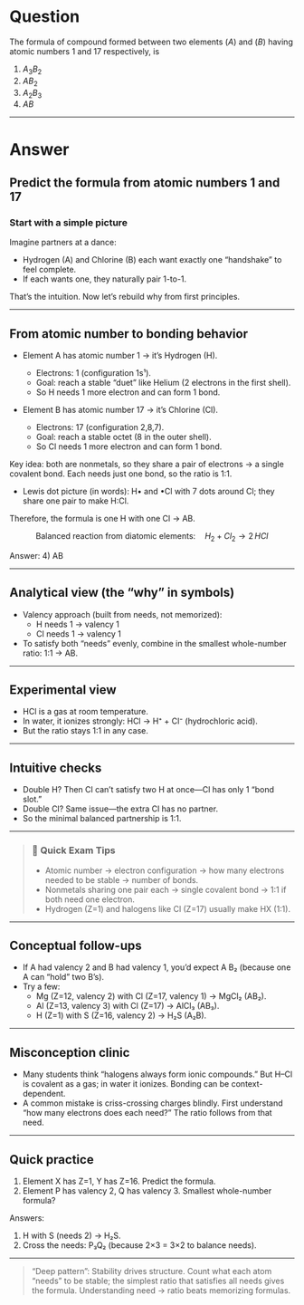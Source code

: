 # Question
The formula of compound formed between two elements $(A)$ and $(B)$ having atomic numbers 1 and 17 respectively, is  
   1) $A_3B_2$  
   2) $AB_2$  
   3) $A_2B_3$  
   4) $AB$

---
# Answer


## Predict the formula from atomic numbers 1 and 17

### Start with a simple picture
Imagine partners at a dance:
- Hydrogen (A) and Chlorine (B) each want exactly one “handshake” to feel complete.
- If each wants one, they naturally pair 1-to-1.

That’s the intuition. Now let’s rebuild why from first principles.

---

## From atomic number to bonding behavior

- Element A has atomic number 1 → it’s Hydrogen (H).
  - Electrons: 1 (configuration 1s¹).
  - Goal: reach a stable “duet” like Helium (2 electrons in the first shell).
  - So H needs 1 more electron and can form 1 bond.

- Element B has atomic number 17 → it’s Chlorine (Cl).
  - Electrons: 17 (configuration 2,8,7).
  - Goal: reach a stable octet (8 in the outer shell).
  - So Cl needs 1 more electron and can form 1 bond.

Key idea: both are nonmetals, so they share a pair of electrons → a single covalent bond. Each needs just one bond, so the ratio is 1:1.

- Lewis dot picture (in words): H• and •Cl with 7 dots around Cl; they share one pair to make H:Cl.

Therefore, the formula is one H with one Cl → AB.

```math
\text{Balanced reaction from diatomic elements:}\quad H_2 + Cl_2 \rightarrow 2\,HCl
```

Answer: 4) AB

---

## Analytical view (the “why” in symbols)
- Valency approach (built from needs, not memorized):
  - H needs 1 → valency 1
  - Cl needs 1 → valency 1
- To satisfy both “needs” evenly, combine in the smallest whole-number ratio: 1:1 → AB.

---

## Experimental view
- HCl is a gas at room temperature.
- In water, it ionizes strongly: HCl → H⁺ + Cl⁻ (hydrochloric acid).
- But the ratio stays 1:1 in any case.

---

## Intuitive checks
- Double H? Then Cl can’t satisfy two H at once—Cl has only 1 “bond slot.”
- Double Cl? Same issue—the extra Cl has no partner.
- So the minimal balanced partnership is 1:1.

---

> ### 🧠 Quick Exam Tips
> - Atomic number → electron configuration → how many electrons needed to be stable → number of bonds.
> - Nonmetals sharing one pair each → single covalent bond → 1:1 if both need one electron.
> - Hydrogen (Z=1) and halogens like Cl (Z=17) usually make HX (1:1).

---

## Conceptual follow-ups
- If A had valency 2 and B had valency 1, you’d expect A B₂ (because one A can “hold” two B’s).
- Try a few:
  - Mg (Z=12, valency 2) with Cl (Z=17, valency 1) → MgCl₂ (AB₂).
  - Al (Z=13, valency 3) with Cl (Z=17) → AlCl₃ (AB₃).
  - H (Z=1) with S (Z=16, valency 2) → H₂S (A₂B).

---

## Misconception clinic
- Many students think “halogens always form ionic compounds.” But H–Cl is covalent as a gas; in water it ionizes. Bonding can be context-dependent.
- A common mistake is criss-crossing charges blindly. First understand “how many electrons does each need?” The ratio follows from that need.

---

## Quick practice
1) Element X has Z=1, Y has Z=16. Predict the formula.  
2) Element P has valency 2, Q has valency 3. Smallest whole-number formula?

Answers:
1) H with S (needs 2) → H₂S.  
2) Cross the needs: P₃Q₂ (because 2×3 = 3×2 to balance needs).

---

> “Deep pattern”: Stability drives structure. Count what each atom “needs” to be stable; the simplest ratio that satisfies all needs gives the formula. Understanding need → ratio beats memorizing formulas.